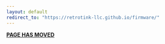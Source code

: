 ```yaml
---
layout: default
redirect_to: "https://retrotink-llc.github.io/firmware/"
---
```


<link rel="canonical" href="https://retrotink-llc.github.io/firmware/">

**[PAGE HAS MOVED](https://retrotink-llc.github.io/firmware/)**